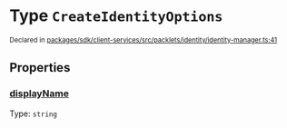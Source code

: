 # Type `CreateIdentityOptions`
<sub>Declared in [packages/sdk/client-services/src/packlets/identity/identity-manager.ts:41](https://github.com/dxos/protocols/blob/main/packages/sdk/client-services/src/packlets/identity/identity-manager.ts#L41)</sub>




## Properties
### [displayName](https://github.com/dxos/protocols/blob/main/packages/sdk/client-services/src/packlets/identity/identity-manager.ts#L42)
Type: <code>string</code>